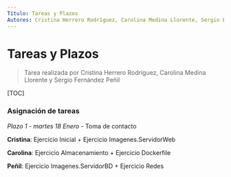 ```yaml
---
Título: Tareas y Plazos
Autores: Cristina Herrero Rodríguez, Carolina Medina Llorente, Sergio Fernández Peñil
---
```


# Tareas y Plazos

> Tarea realizada por Cristina Herrero Rodríguez, Carolina Medina Llorente y Sergio Fernández Peñil

[TOC]





### Asignación de tareas

*Plazo 1 - martes 18 Enero* - Toma de contacto

**Cristina**: Ejercicio Inicial + Ejercicio Imagenes.ServidorWeb

**Carolina**: Ejercicio Almacenamiento + Ejercicio Dockerfile

**Peñil**: Ejercicio Imagenes.ServidorBD + Ejercicio Redes

